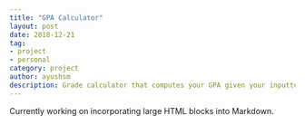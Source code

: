 ```yaml
---
title: "GPA Calculator"
layout: post
date: 2018-12-21
tag:
- project
- personal
category: project
author: ayushsm
description: Grade calculator that computes your GPA given your inputted number of units and grades.
---
```

Currently working on incorporating large HTML blocks into Markdown.
